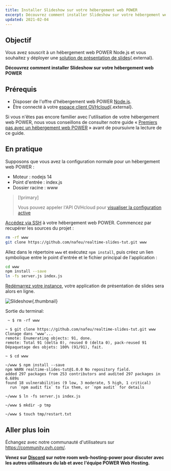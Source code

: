 ```yaml
---
title: Installer Slideshow sur votre hébergement web POWER
excerpt: Découvrez comment installer Slideshow sur votre hébergement web POWER
updated: 2021-02-04
---
```


## Objectif

Vous avez souscrit à un hébergement web POWER Node.js et vous souhaitez y déployer une [solution de présentation de slides](https://nafeu.medium.com/real-time-presentation-slides-with-socket-io-express-node-js-and-javascript-cf08a95ff098){.external}.

**Découvrez comment installer Slideshow sur votre hébergement web POWER**

## Prérequis

- Disposer de l'offre d'hébergement web POWER [Node.js](https://labs.ovh.com/managed-nodejs).
- Être connecté à votre [espace client OVHcloud](/links/manager){.external}.

Si vous n'êtes pas encore familier avec l'utilisation de votre hébergement web POWER, nous vous conseillons de consulter notre guide « [Premiers pas avec un hébergement web POWER](/pages/ovhcloud_labs/power_web_hosting/getting-started) » avant de poursuivre la lecture de ce guide.

## En pratique

Supposons que vous avez la configuration normale pour un hébergement web POWER :

- Moteur : nodejs 14
- Point d'entrée : index.js
- Dossier racine : www

> [!primary]
>
> Vous pouvez appeler l'API OVHcloud pour [visualiser la configuration active](/pages/ovhcloud_labs/power_web_hosting/getting-started#api-get-active-configuration)

[Accédez via SSH](/pages/ovhcloud_labs/power_web_hosting/getting-started#ssh) à votre hébergement web POWER. Commencez par recupérer les sources du projet :

```sh
rm -rf www
git clone https://github.com/nafeu/realtime-slides-tut.git www
```

Allez dans le répertoire `www` et exécutez `npm install`, puis créez un lien symbolique entre le point d'entrée et le fichier principal de l'application :

```sh
cd www
npm install --save
ln -fs server.js index.js
```

[Redémarrez votre instance](/pages/ovhcloud_labs/power_web_hosting/getting-started#restart), votre application de présentation de slides sera alors en ligne.

![Slideshow](images/nodejs-install-slideshow-01.png){.thumbnail}

Sortie du terminal:

```console
 ~ $ rm -rf www

~ $ git clone https://github.com/nafeu/realtime-slides-tut.git www
Clonage dans 'www'...
remote: Enumerating objects: 91, done.
remote: Total 91 (delta 0), reused 0 (delta 0), pack-reused 91
Dépaquetage des objets: 100% (91/91), fait.

~ $ cd www
 
~/www $ npm install --save
npm WARN realtime-slides-tut@1.0.0 No repository field.
added 297 packages from 253 contributors and audited 297 packages in 6.689s
found 18 vulnerabilities (9 low, 3 moderate, 5 high, 1 critical)
  run `npm audit fix` to fix them, or `npm audit` for details

~/www $ ln -fs server.js index.js

~/www $ mkdir -p tmp

~/www $ touch tmp/restart.txt
```

## Aller plus loin

Échangez avec notre communauté d'utilisateurs sur <https://community.ovh.com/>.

**Venez sur [Discord](https://discord.gg/ovhcloud) sur notre room web-hosting-power pour discuter avec les autres utilisateurs du lab et avec l'équipe POWER Web Hosting.**
